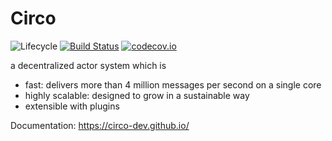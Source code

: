 # Circo

![Lifecycle](https://img.shields.io/badge/lifecycle-maturing-blue.svg)
[![Build Status](https://travis-ci.com/Circo-dev/Circo.svg?branch=master)](https://travis-ci.com/Circo-dev/Circo)
[![codecov.io](http://codecov.io/github/Circo-dev/Circo/coverage.svg?branch=master)](http://codecov.io/github/Circo-dev/Circo?branch=master)
<!--
[![Documentation](https://img.shields.io/badge/docs-stable-blue.svg)](https://Circo-dev.github.io/Circo.jl/stable)
[![Documentation](https://img.shields.io/badge/docs-master-blue.svg)](https://Circo-dev.github.io/Circo.jl/dev)
-->


a decentralized actor system which is

- fast: delivers more than 4 million messages per second on a single core
- highly scalable: designed to grow in a sustainable way
- extensible with plugins


Documentation: https://circo-dev.github.io/
